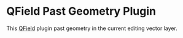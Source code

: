 # QField Past Geometry Plugin

This [QField](https://github.com/opengisch/QField/) plugin past geometry in the current editing vector layer.
